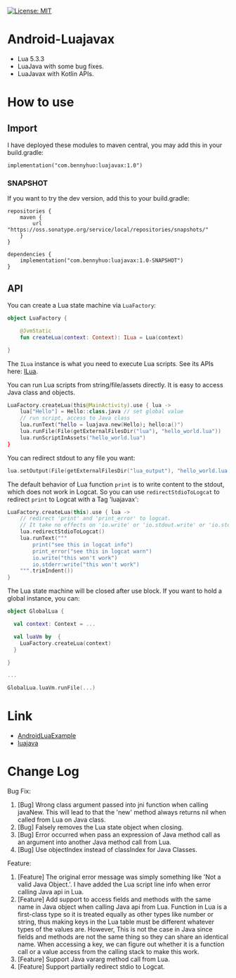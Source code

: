[![License: MIT](https://img.shields.io/badge/License-MIT-yellow.svg)](LICENSE)


# Android-Luajavax

* Lua 5.3.3
* LuaJava with some bug fixes.
* LuaJavax with Kotlin APIs.

# How to use

## Import

I have deployed these modules to maven central, you may add this in your build.gradle: 
 
```
implementation("com.bennyhuo:luajavax:1.0")
```

### SNAPSHOT

If you want to try the dev version, add this to your build.gradle:

```
repositories {
    maven {
        url "https://oss.sonatype.org/service/local/repositories/snapshots/" 
    }
}

dependencies {
    implementation("com.bennyhuo:luajavax:1.0-SNAPSHOT")
}
```

## API

You can create a Lua state machine via `LuaFactory`:

```kotlin
object LuaFactory {

    @JvmStatic
    fun createLua(context: Context): ILua = Lua(context)

}
```

The `ILua` instance is what you need to execute Lua scripts. See its APIs here: [ILua](luajavax/src/main/java/com/bennyhuo/luajavax/core/ILua.kt).

You can run Lua scripts from string/file/assets directly. It is easy to access Java class and objects.

```kotlin
LuaFactory.createLua(this@MainActivity).use { lua ->
    lua["Hello"] = Hello::class.java // set global value
    // run script, access to Java class
    lua.runText("hello = luajava.new(Hello); hello:a()")
    lua.runFile(File(getExternalFilesDir("lua"), "hello_world.lua"))
    lua.runScriptInAssets("hello_world.lua")
}
```

You can redirect stdout to any file you want:

```kotlin
lua.setOutput(File(getExternalFilesDir("lua_output"), "hello_world.lua.output")
```

The default behavior of Lua function `print` is to write content to the stdout, which does not work in Logcat. So you can use `redirectStdioToLogcat` to redirect `print` to Logcat with a Tag 'luajavax':

```kotlin
LuaFactory.createLua(this).use { lua ->
    // redirect 'print' and 'print_error' to logcat.
    // It take no effects on 'io.write' or 'io.stdout.write' or 'io.stderr.write'.
    lua.redirectStdioToLogcat()
    lua.runText("""
        print("see this in logcat info")
        print_error("see this in logcat warn")
        io.write("this won't work")
        io.stderr:write("this won't work")
    """.trimIndent())
}
```

The Lua state machine will be closed after use block. If you want to hold a global instance, you can:

```kotlin
object GlobalLua {

  val context: Context = ...

  val luaVm by  {
    LuaFactory.createLua(context)
  }

}

...

GlobalLua.luaVm.runFile(...)
```

# Link

- [AndroidLuaExample](https://github.com/haodynasty/AndroidLuaExample)
- [luajava](https://github.com/LuaDist/luajava/)

# Change Log

Bug Fix:

1. [Bug] Wrong class argument passed into jni function when calling javaNew. This will lead to that the 'new' method always returns nil when called from Lua on Java class.
2. [Bug] Falsely removes the Lua state object when closing.
3. [Bug] Error occurred when pass an expression of Java method call as an argument into another Java method call from Lua.
4. [Bug] Use objectIndex instead of classIndex for Java Classes.

Feature:

1. [Feature] The original error message was simply something like 'Not a valid Java Object.'. I have added the Lua script line info when error calling Java api in Lua.
2. [Feature] Add support to access fields and methods with the same name in Java object when calling Java api from Lua. Function in Lua is a first-class type so it is treated equally as other types like number or string, thus making keys in the Lua table must be different whatever types of the values are. However, This is not the case in Java since fields and methods are not the same thing so they can share an identical name. When accessing a key, we can figure out whether it is a function call or a value access from the calling stack to make this work.
3. [Feature] Support Java vararg method call from Lua.
4. [Feature] Support partially redirect stdio to Logcat.

